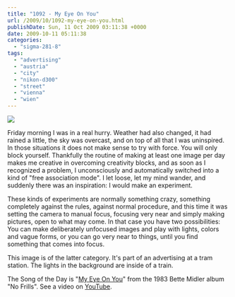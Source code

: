 ```yaml
---
title: "1092 - My Eye On You"
url: /2009/10/1092-my-eye-on-you.html
publishDate: Sun, 11 Oct 2009 03:11:38 +0000
date: 2009-10-11 05:11:38
categories: 
  - "sigma-281-8"
tags: 
  - "advertising"
  - "austria"
  - "city"
  - "nikon-d300"
  - "street"
  - "vienna"
  - "wien"
---
```

<a target="_blank" href="https://d25zfm9zpd7gm5.cloudfront.net/1200x1200/2009/20091009_084333_ps.jpg"><img src="https://d25zfm9zpd7gm5.cloudfront.net/0600x0600/2009/20091009_084333_ps.jpg" /></a>

Friday morning I was in a real hurry. Weather had also changed, it had rained a little, the sky was overcast, and on top of all that I was uninspired. In those situations it does not make sense to try with force. You will only block yourself. Thankfully the routine of making at least one image per day makes me creative in overcoming creativity blocks, and as soon as I recognized a problem, I unconsciously and automatically switched into a kind of "free association mode". I let loose, let my mind wander, and suddenly there was an inspiration: I would make an experiment.

 These kinds of experiments are normally something crazy, something completely against the rules, against normal procedure, and this time it was setting the camera to manual focus, focusing very near and simply making pictures, open to what may come. In that case you have two possibilities: You can make deliberately unfocused images and play with lights, colors and vague forms, or you can go very near to things, until you find something that comes into focus.

This image is of the latter category. It's part of an advertising at a tram station. The lights in the background are inside of a train.

The Song of the Day is "<a target="_blank" href="http://www.lyricsmode.com/lyrics/b/bette_midler/my_eye_on_you.html">My Eye On You</a>" from the 1983 Bette Midler album "No Frills". See a video on <a target="_blank" href="http://www.youtube.com/watch?v=XpjjmCznUOw">YouTube</a>.

